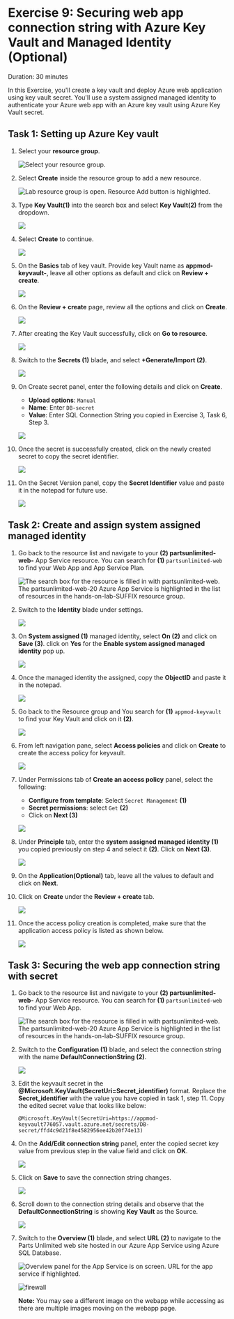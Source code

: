 # Exercise 9: Securing web app connection string with Azure Key Vault and Managed Identity (Optional)
Duration: 30 minutes

In this Exercise, you'll create a key vault and deploy Azure web application using key vault secret. You'll use a system assigned managed identity to authenticate your Azure web app with an Azure key vault using Azure Key Vault secret.

## Task 1: Setting up Azure Key vault

1. Select your **resource group**. 

   ![Select your resource group.](media/resource-group-1.png "Resource Group")

1. Select **Create** inside the resource group to add a new resource.

    ![Lab resource group is open. Resource Add button is highlighted.](media/portal-add-resource-1.png "Lab Resource Group")
    
1. Type **Key Vault(1)** into the search box and select **Key Vault(2)** from the dropdown.

    ![](media/lab9_01.png)

1. Select **Create** to continue.

    ![](media/lab9_02.png)
    
1. On the **Basics** tab of key vault. Provide key Vault name as **appmod-keyvault-<inject key="DeploymentID" enableCopy="false"/>**, leave all other options as default and click on **Review + create**.

    ![](media/lab9_03.png)
    
1. On the **Review + create** page, review all the options and click on **Create**.

    ![](media/lab9_04.png)
    
1. After creating the Key Vault successfully, click on **Go to resource**.

    ![](media/lab9_09.png)

1. Switch to the **Secrets (1)** blade, and select **+Generate/Import (2)**.

   ![](media/lab9_05.png)
   
1. On Create secret panel, enter the following details and click on **Create**.
   
   - **Upload options**: `Manual`
   - **Name**: Enter `DB-secret`
   - **Value**: Enter SQL Connection String you copied in Exercise 3, Task 6, Step 3.

   ![](media/lab9_06.png)
   
1. Once the secret is successfully created, click on the newly created secret to copy the secret identifier.

   ![](media/lab9_07.png)

1. On the Secret Version panel, copy the **Secret Identifier** value and paste it in the notepad for future use.

   ![](media/lab9_08.png)
   
## Task 2: Create and assign system assigned managed identity

1. Go back to the resource list and navigate to your **(2) partsunlimited-web-<inject key="DeploymentID" enableCopy="false"/>**
App Service resource. You can search for **(1)** `partsunlimited-web` to find your Web App and App Service Plan.

   ![The search box for the resource is filled in with partsunlimited-web. The partsunlimited-web-20 Azure App Service is highlighted in the list of resources in the hands-on-lab-SUFFIX resource group.](media/resource-group-appservice-resource.png "Resources")
   
1. Switch to the **Identity** blade under settings.
   
   ![](media/Identity1.png)
   
1. On **System assigned (1)** managed identity, select **On (2)** and click on **Save (3)**. click on **Yes** for the **Enable system assigned managed identity** pop up.

   ![](media/Identity2.png)
   
1. Once the managed identity the assigned, copy the **ObjectID** and paste it in the notepad.

   ![](media/Identity_03.png)
   
1. Go back to the Resource group and You search for **(1)** `appmod-keyvault` to find your Key Vault and click on it **(2)**.

   ![](media/Identity3.png)
   
1. From left navigation pane, select **Access policies** and click on **Create** to create the access policy for keyvault.

   ![](media/Identity4.png)
 
1. Under Permissions tab of **Create an access policy** panel, select the following:

   - **Configure from template**: Select `Secret Management` **(1)**
   - **Secret permissions**: select `Get` **(2)**
   - Click on **Next (3)**

   ![](media/Identity5.png)
   
1. Under **Principle** tab, enter the **system assigned managed identity (1)** you copied previously on step 4 and select it **(2)**. Click on **Next (3)**.

   ![](media/Identity6.png)
   
1. On the **Application(Optional)** tab, leave all the values to default and click on **Next**.

1. Click on **Create** under the **Review + create** tab.

    ![](media/Identity7.png)
    
1. Once the access policy creation is completed, make sure that the application access policy is listed as shown below.

   ![](media/Identity8.png)
    
    
## Task 3: Securing the web app connection string with secret

1. Go back to the resource list and navigate to your **(2) partsunlimited-web-<inject key="DeploymentID" enableCopy="false"/>**
App Service resource. You can search for **(1)** `partsunlimited-web` to find your Web App.

   ![The search box for the resource is filled in with partsunlimited-web. The partsunlimited-web-20 Azure App Service is highlighted in the list of resources in the hands-on-lab-SUFFIX resource group.](media/resource-group-appservice-resource.png "Resources")

1. Switch to the **Configuration (1)** blade, and select the connection string with the name **DefaultConnectionString (2)**.

   ![](media/connection1.png)
   
1. Edit the keyvault secret in the **@Microsoft.KeyVault(SecretUri=Secret_identifier)** format. Replace the **Secret_identifier** with the value you have copied in task 1, step 11. Copy the edited secret value that looks like below:

    `@Microsoft.KeyVault(SecretUri=https://appmod-keyvault776057.vault.azure.net/secrets/DB-secret/ffd4c9d21f8e4582956ee42b20f74e13)`
 
1. On the **Add/Edit connection string** panel, enter the copied secret key value from previous step in the value field and click on **OK**.

   ![](media/connection2.png)
   
1. Click on **Save** to save the connection string changes.

    ![](media/connection3.png)
    
1. Scroll down to the connection string details and observe that the **DefaultConnectionString** is showing **Key Vault** as the Source.
   
   ![](media/connection4.png)
   
1. Switch to the **Overview (1)** blade, and select **URL (2)** to navigate to the Parts Unlimited web site hosted in our Azure App Service using Azure SQL Database.

    ![Overview panel for the App Service is on screen. URL for the app service if highlighted.](media/app-service-navigate-to-app-url.png "App Service public URL")
    
    ![firewall](media/webappdemo.png)
    
    
   **Note:** You may see a different image on the webapp while accessing as there are multiple images moving on the webapp page.
   
